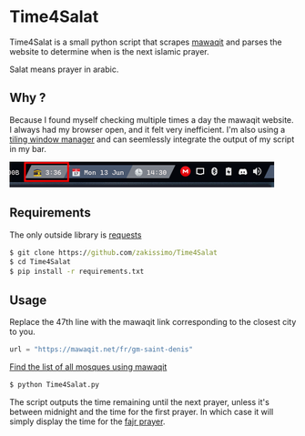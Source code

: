 # Time4Salat

Time4Salat is a small python script that scrapes [mawaqit](https://mawaqit.net) and parses the website to determine when is the next islamic prayer.

Salat means prayer in arabic.

## Why ?

Because I found myself checking multiple times a day the mawaqit website. I always had my browser open, and it felt very inefficient. I'm also using a [tiling window manager](https://en.wikipedia.org/wiki/Tiling_window_manager) and can seemlessly integrate the output of my script in my bar.

![Qtile bar](./2022-06-13_14-31.png)

## Requirements

The only outside library is [requests](https://pypi.org/project/requests/)

```cmd
$ git clone https://github.com/zakissimo/Time4Salat
$ cd Time4Salat
$ pip install -r requirements.txt
```

## Usage

Replace the 47th line with the mawaqit link corresponding to the closest city to you.

```python
url = "https://mawaqit.net/fr/gm-saint-denis"
```

[Find the list of all mosques using mawaqit](https://mawaqit.net/en/#mosquees)

```cmd
$ python Time4Salat.py
```

The script outputs the time remaining until the next prayer, unless it's between midnight and the time for the first prayer. In which case it will simply display the time for the [fajr prayer](https://en.wikipedia.org/wiki/Fajr_prayer).
